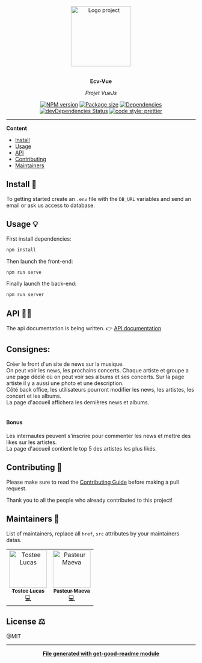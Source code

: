 <div align="center">
  <a href="#">
  	<img src="https://media.giphy.com/media/JIX9t2j0ZTN9S/giphy-downsized.gif" alt="Logo project" height="160" />
  </a>
  <br>
  <br>
  <p>
    <b>Ecv-Vue</b>
  </p>
  <p>
     <i>Projet VueJs</i>
  </p>
  <p>

[![NPM version](https://img.shields.io/npm/v/ecv-vue?style=flat-square)](https://img.shields.io/npm/v/ecv-vue?style=flat-square)
[![Package size](https://img.shields.io/bundlephobia/min/ecv-vue)](https://img.shields.io/bundlephobia/min/ecv-vue)
[![Dependencies](https://img.shields.io/david/maevaPasteur/ecv-vue.svg?style=popout-square)](https://david-dm.org/maevaPasteur/ecv-vue)
[![devDependencies Status](https://david-dm.org/maevaPasteur/ecv-vue/dev-status.svg?style=flat-square)](https://david-dm.org/maevaPasteur/ecv-vue?type=dev)
[![code style: prettier](https://img.shields.io/badge/code_style-prettier-ff69b4.svg?style=flat-square)](https://github.com/prettier/prettier)

  </p>
</div>

---

**Content**

* [Install](##install)
* [Usage](##usage)
* [API](##Api)
* [Contributing](##contributing)
* [Maintainers](##maintainers)

## Install 🐙
To getting started create an `.env` file with the `DB_URL` variables and send an email or ask us access to database.

## Usage 💡
First install dependencies:
```bash
npm install
```

Then launch the front-end:
```bash
npm run serve
```

Finally launch the back-end:
```bash
npm run server
```

## API 👩‍💻
The api documentation is being written.
👉 [API documentation](https://www.notion.so/luctstworkflow/Ecv-api-16573d07bac3443d961414a23dc7b2d1)

## Consignes:
Créer le front d'un site de news sur la musique. <br>
On peut voir les news, les prochains concerts. Chaque artiste et groupe a une page dédié où on peut voir ses albums et ses concerts. Sur la page artiste il y a aussi une photo et une description. <br>
Côté back office, les utilisateurs pourront modifier les news, les artistes, les concert et les albums. <br>
La page d'accueil affichera les dernières news et albums. <br>
<br>
#### Bonus
Les internautes peuvent s'inscrire pour commenter les news  et mettre des likes sur les artistes. <br>
La page d'accueil contient le top 5 des artistes les plus likés.

## Contributing 🍰
Please make sure to read the [Contributing Guide]() before making a pull request.

Thank you to all the people who already contributed to this project!

## Maintainers 👷
List of maintainers, replace all `href`, `src` attributes by your maintainers datas.
<table>
  <tr>
    <td align="center"><a href="https://lucastostee.now.sh/"><img src="https://avatars3.githubusercontent.com/u/22588842?s=460&v=4" width="100px;" alt="Tostee Lucas"/><br /><sub><b>Tostee Lucas</b></sub></a><br /><a href="#" title="Code">💻</a></td>
    <td align="center"><a href="https://lucastostee.now.sh/"><img src="https://avatars1.githubusercontent.com/u/37575104?s=400&v=4" width="100px;" alt="Pasteur Maeva"/><br /><sub><b>Pasteur Maeva</b></sub></a><br /><a href="#" title="Code">💻</a></td>
  </tr>
</table>

## License ⚖️
@MIT

---
<div align="center">
	<b>
		<a href="https://www.npmjs.com/package/get-good-readme">File generated with get-good-readme module</a>
	</b>
</div>
